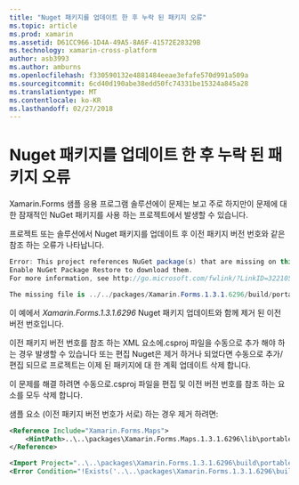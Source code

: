 ```yaml
---
title: "Nuget 패키지를 업데이트 한 후 누락 된 패키지 오류"
ms.topic: article
ms.prod: xamarin
ms.assetid: D61CC966-1D4A-49A5-8A6F-41572E28329B
ms.technology: xamarin-cross-platform
author: asb3993
ms.author: amburns
ms.openlocfilehash: f330590132e4881484eeae3efafe570d991a509a
ms.sourcegitcommit: 6cd40d190abe38edd50fc74331be15324a845a28
ms.translationtype: MT
ms.contentlocale: ko-KR
ms.lasthandoff: 02/27/2018
---
```

# <a name="missing-packages-error-after-updating-nuget-packages"></a>Nuget 패키지를 업데이트 한 후 누락 된 패키지 오류

Xamarin.Forms 샘플 응용 프로그램 솔루션에이 문제는 보고 주로 하지만이 문제에 대 한 잠재적인 NuGet 패키지를 사용 하는 프로젝트에서 발생할 수 있습니다. 

프로젝트 또는 솔루션에서 Nuget 패키지를 업데이트 후 이전 패키지 버전 번호와 같은 참조 하는 오류가 나타납니다.

```csharp
Error: This project references NuGet package(s) that are missing on this computer.
Enable NuGet Package Restore to download them.  
For more information, see http://go.microsoft.com/fwlink/?LinkID=322105

The missing file is ../../packages/Xamarin.Forms.1.3.1.6296/build/portable-win+net45+wp80+MonoAndroid10+MonoTouch10+Xamarin.iOS10/Xamarin.Forms.targets. (FormsGallery)

```

이 예에서 *Xamarin.Forms.1.3.1.6296* Nuget 패키지 업데이트와 함께 제거 된 이전 버전 번호입니다.

이전 패키지 버전 번호를 참조 하는 XML 요소에.csproj 파일을 수동으로 추가 해야 하는 경우 발생할 수 있습니다 또는 편집 Nuget은 제거 하거나 되었다면 수동으로 추가/편집 되므로 프로젝트는 이제 된 패키지에 대 한 계획 업데이트 삭제 합니다. 

이 문제를 해결 하려면 수동으로.csproj 파일을 편집 및 이전 버전 번호를 참조 하는 요소를 모두 삭제 합니다. 

샘플 요소 (이전 패키지 버전 번호가 서로) 하는 경우 제거 하려면:

```xml
<Reference Include="Xamarin.Forms.Maps">
    <HintPath>..\..\packages\Xamarin.Forms.Maps.1.3.1.6296\lib\portable-win+net45+wp80+MonoAndroid10+MonoTouch10+Xamarin.iOS10\Xamarin.Forms.Maps.dll</HintPath>
</Reference>

<Import Project="..\..\packages\Xamarin.Forms.1.3.1.6296\build\portable-win+net45+wp80+MonoAndroid10+MonoTouch10+Xamarin.iOS10\Xamarin.Forms.targets" Condition="Exists('..\..\packages\Xamarin.Forms.1.3.1.6296\build\portable-win+net45+wp80+MonoAndroid10+MonoTouch10+Xamarin.iOS10\Xamarin.Forms.targets')" />
<Error Condition="!Exists('..\..\packages\Xamarin.Forms.1.3.1.6296\build\portable-win+net45+wp80+MonoAndroid10+MonoTouch10+Xamarin.iOS10\Xamarin.Forms.targets')" Text="$([System.String]::Format('$(ErrorText)', '..\..\packages\Xamarin.Forms.1.3.1.6296\build\portable-win+net45+wp80+MonoAndroid10+MonoTouch10+Xamarin.iOS10\Xamarin.Forms.targets'))" />

```

